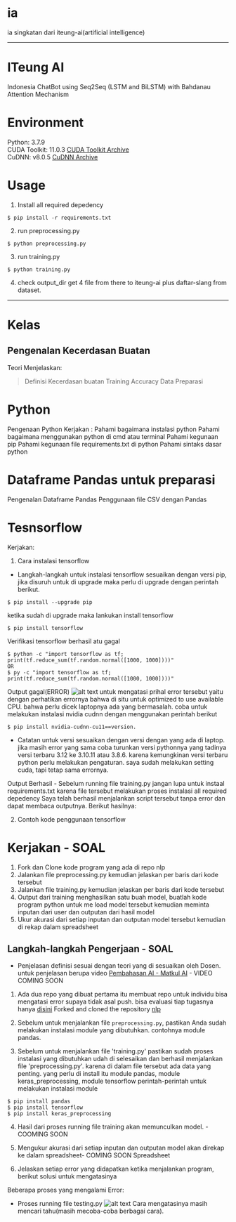 # ia
ia singkatan dari iteung-ai(artificial intelligence)

-------------------------------------------------------------------------------
# ITeung AI
Indonesia ChatBot using Seq2Seq (LSTM and BiLSTM) with Bahdanau Attention Mechanism

# Environment
Python: 3.7.9\
CUDA Toolkit: 11.0.3 [CUDA Toolkit Archive](https://developer.nvidia.com/cuda-toolkit-archive)\
CuDNN: v8.0.5 [CuDNN Archive](https://developer.nvidia.com/rdp/cudnn-archive)

# Usage
1. Install all required depedency
```console
$ pip install -r requirements.txt
```

2. run preprocessing.py
```console
$ python preprocessing.py
```

3. run training.py
```console
$ python training.py
```
4. check output_dir get 4 file from there to iteung-ai plus daftar-slang from dataset.
----------------------------------------------------------------------------------
# Kelas
## Pengenalan Kecerdasan Buatan
Teori Menjelaskan:
> Definisi Kecerdasan buatan
> Training
> Accuracy
> Data Preparasi 


# Python
Pengenaan Python
Kerjakan :
Pahami bagaimana instalasi python
Pahami bagaimana menggunakan python di cmd atau terminal
Pahami kegunaan pip
Pahami kegunaan file requirements.txt di python
Pahami sintaks dasar python

# Dataframe Pandas untuk preparasi
Pengenalan Dataframe Pandas
Penggunaan file CSV dengan Pandas

# Tesnsorflow
Kerjakan:
1. Cara instalasi tensorflow
* Langkah-langkah untuk instalasi tensorflow
sesuaikan dengan versi pip, jika disuruh untuk di upgrade maka perlu di upgrade dengan perintah berikut.
```
$ pip install --upgrade pip 
```
ketika sudah di upgrade maka lankukan install  tensorflow
```
$ pip install tensorflow
```
Verifikasi tensorflow berhasil atu gagal
```
$ python -c "import tensorflow as tf; print(tf.reduce_sum(tf.random.normal([1000, 1000])))"
OR
$ py -c "import tensorflow as tf; print(tf.reduce_sum(tf.random.normal([1000, 1000])))"
```
Output gagal(ERROR)
![alt text](image.png)
untuk mengatasi prihal error tersebut yaitu dengan perhatikan errornya bahwa di situ untuk optimized to use available CPU.
bahwa perlu dicek laptopnya ada yang bermasalah.
coba untuk melakukan instalasi nvidia cudnn dengan menggunakan perintah berikut
```
$ pip install nvidia-cudnn-cu11==version. 
```
* Catatan untuk versi sesuaikan dengan versi dengan yang ada di laptop.
jika masih error yang sama coba turunkan versi pythonnya yang tadinya versi terbaru 3.12 ke 3.10.11 atau 3.8.6.
karena kemungkinan versi terbaru python perlu melakukan pengaturan. saya sudah melakukan setting cuda, tapi tetap sama errornya. 

Output Berhasil -
Sebelum running file training.py jangan lupa untuk instaal requirements.txt karena file tersebut melakukan proses instalasi all required depedency
Saya telah berhasil  menjalankan script tersebut tanpa error dan dapat membaca outputnya.
Berikut hasilnya:



2. Contoh kode penggunaan tensorflow

# Kerjakan - SOAL
1. Fork dan Clone kode program yang ada di repo nlp
2. Jalankan file preprocessing.py kemudian jelaskan per baris dari kode tersebut
3. Jalankan file training.py kemudian jelaskan per baris dari kode tersebut
4. Output dari training menghasilkan satu buah model, buatlah kode program python untuk me load model tersebut kemudian meminta inputan dari user dan outputan dari hasil model
5. Ukur akurasi dari setiap inputan dan outputan model tersebut kemudian di rekap dalam spreadsheet

## Langkah-langkah Pengerjaan - SOAL
* Penjelasan definisi sesuai dengan teori yang di sesuaikan oleh Dosen. untuk penjelasan berupa video [Pembahasan AI - Matkul AI](https://youtu.be/tRdCH8I1DhM) - VIDEO COMING SOON
1. Ada dua repo yang dibuat pertama itu membuat repo untuk individu bisa mengatasi error supaya tidak asal push. bisa evaluasi tiap tugasnya hanya [disini](https://github.com/cerdasbuatan/ia)
Forked and cloned the repository [nlp](https://github.com/mfaisal-Ash/nlp)

2. Sebelum untuk menjalankan file  `preprocessing.py`, pastikan Anda sudah melakukan instalasi module yang dibutuhkan. contohnya module pandas.
3. Sebelum untuk menjalankan file 'training.py' pastikan sudah proses instalasi yang dibutuhkan udah di selesaikan dan berhasil menjalankan file 'preprocessing.py'. karena di dalam file tersebut ada data yang penting. 
yang perlu di install itu module pandas, module keras_preprocessing, module tensorflow
perintah-perintah untuk melakukan instalasi module
```
$ pip install pandas
$ pip install tensorflow
$ pip install keras_preprocessing
```
4. Hasil dari proses running file training akan memunculkan model. - COOMING SOON
5. Mengukur akurasi dari setiap inputan dan outputan model akan direkap ke dalam spreadsheet- COMING SOON
Spreadsheet


6. Jelaskan setiap error yang didapatkan ketika menjalankan program, berikut solusi untuk mengatasinya

Beberapa proses yang mengalami Error:
* Proses running file testing.py 
   ![alt text](error_fileTesting.png)
   Cara mengatasinya masih mencari tahu(masih mecoba-coba berbagai cara).